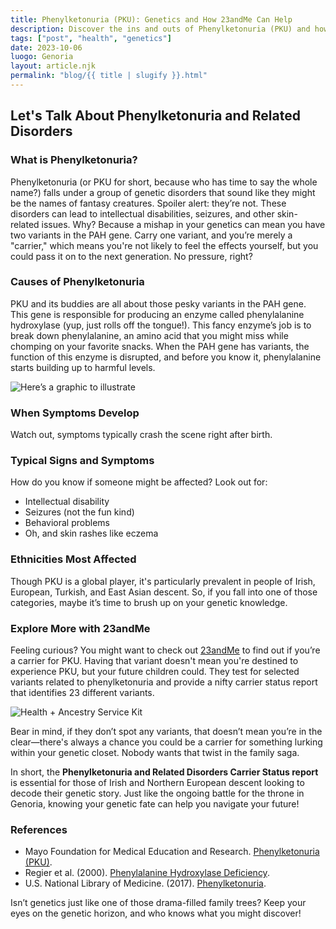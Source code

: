 ```yaml
---
title: Phenylketonuria (PKU): Genetics and How 23andMe Can Help
description: Discover the ins and outs of Phenylketonuria (PKU) and how genetics play a key role, and how 23andMe can make sense of your genetic clues.
tags: ["post", "health", "genetics"]
date: 2023-10-06
luogo: Genoria
layout: article.njk
permalink: "blog/{{ title | slugify }}.html"
---
```


## Let's Talk About Phenylketonuria and Related Disorders

### What is Phenylketonuria?

Phenylketonuria (or PKU for short, because who has time to say the whole name?) falls under a group of genetic disorders that sound like they might be the names of fantasy creatures. Spoiler alert: they’re not. These disorders can lead to intellectual disabilities, seizures, and other skin-related issues. Why? Because a mishap in your genetics can mean you have two variants in the PAH gene. Carry one variant, and you’re merely a "carrier," which means you're not likely to feel the effects yourself, but you could pass it on to the next generation. No pressure, right?

### Causes of Phenylketonuria

PKU and its buddies are all about those pesky variants in the PAH gene. This gene is responsible for producing an enzyme called phenylalanine hydroxylase (yup, just rolls off the tongue!). This fancy enzyme’s job is to break down phenylalanine, an amino acid that you might miss while chomping on your favorite snacks. When the PAH gene has variants, the function of this enzyme is disrupted, and before you know it, phenylalanine starts building up to harmful levels. 

![Here’s a graphic to illustrate](https://pub-prd-seohub-us-west-2.s3.us-west-2.amazonaws.com/wp-content/uploads/sites/2/2021/07/phenylketonuria.821932faf3a5.png)

### When Symptoms Develop

Watch out, symptoms typically crash the scene right after birth. 

### Typical Signs and Symptoms

How do you know if someone might be affected? Look out for:
- Intellectual disability 
- Seizures (not the fun kind)
- Behavioral problems 
- Oh, and skin rashes like eczema

### Ethnicities Most Affected

Though PKU is a global player, it's particularly prevalent in people of Irish, European, Turkish, and East Asian descent. So, if you fall into one of those categories, maybe it’s time to brush up on your genetic knowledge.

### Explore More with 23andMe

Feeling curious? You might want to check out [23andMe](https://www.23andme.com/topics/carrier/phenylketonuria/) to find out if you’re a carrier for PKU. Having that variant doesn't mean you're destined to experience PKU, but your future children could. They test for selected variants related to phenylketonuria and provide a nifty carrier status report that identifies 23 different variants. 

![Health + Ancestry Service Kit](https://pub-prd-seohub-us-west-2.s3.us-west-2.amazonaws.com/wp-content/uploads/sites/2/2022/03/HA-Kit-Image-1.png)

Bear in mind, if they don’t spot any variants, that doesn’t mean you’re in the clear—there's always a chance you could be a carrier for something lurking within your genetic closet. Nobody wants that twist in the family saga.

In short, the **Phenylketonuria and Related Disorders Carrier Status report** is essential for those of Irish and Northern European descent looking to decode their genetic story. Just like the ongoing battle for the throne in Genoria, knowing your genetic fate can help you navigate your future!

### References

- Mayo Foundation for Medical Education and Research. [Phenylketonuria (PKU)](https://www.mayoclinic.org/diseases-conditions/phenylketonuria/symptoms-causes/syc-20376302).
- Regier et al. (2000). [Phenylalanine Hydroxylase Deficiency](https://www.ncbi.nlm.nih.gov/books/NBK1504/).
- U.S. National Library of Medicine. (2017). [Phenylketonuria](https://ghr.nlm.nih.gov/condition/phenylketonuria).

Isn’t genetics just like one of those drama-filled family trees? Keep your eyes on the genetic horizon, and who knows what you might discover!
